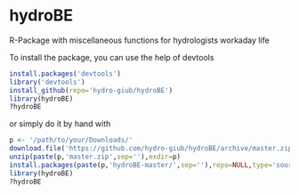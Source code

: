 # hydroBE
R-Package with miscellaneous functions for hydrologists workaday life

To install the package, you can use the help of devtools

```r
install.packages('devtools')
library('devtools')
install_github(repo='hydro-giub/hydroBE')
library(hydroBE)
?hydroBE
```

or simply do it by hand with

```r
p <- '/path/to/your/Downloads/'
download.file('https://github.com/hydro-giub/hydroBE/archive/master.zip',destfile=paste(p,'master.zip',sep=''))
unzip(paste(p,'master.zip',sep=''),exdir=p)
install.packages(paste(p,'hydroBE-master/',sep=''),repo=NULL,type='source')
library(hydroBE)
?hydroBE
```

